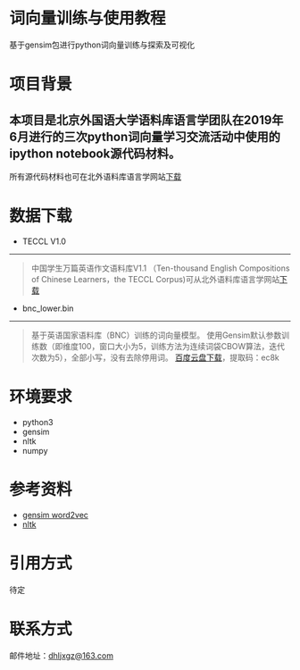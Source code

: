 # 词向量训练与使用教程
 基于gensim包进行python词向量训练与探索及可视化
# 项目背景
本项目是北京外国语大学语料库语言学团队在2019年6月进行的三次python词向量学习交流活动中使用的ipython notebook源代码材料。
-----
所有源代码材料也可在北外语料库语言学网站[下载](http://corpus.bfsu.edu.cn/tools)
# 数据下载
- TECCL V1.0
***
> 中国学生万篇英语作文语料库V1.1 （Ten-thousand English Compositions of Chinese Learners，the TECCL Corpus)可从北外语料库语言学网站[下载](http://corpus.bfsu.edu.cn/content/teccl-corpus)
- bnc_lower.bin
***
> 基于英语国家语料库（BNC）训练的词向量模型。
使用Gensim默认参数训练数（即维度100，窗口大小为5，训练方法为连续词袋CBOW算法，迭代次数为5），全部小写，没有去除停用词。
>[百度云盘下载](https://pan.baidu.com/s/1Cu5HvvVnUlykUFzFeBP9_g)，提取码：ec8k 

# 环境要求
- python3
- gensim
- nltk
- numpy
# 参考资料
- [gensim word2vec](https://radimrehurek.com/gensim/models/word2vec.html)
- [nltk](http://www.nltk.org/)
# 引用方式
待定
# 联系方式
邮件地址：dhljxgz@163.com
